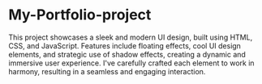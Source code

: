 # My-Portfolio-project
This project showcases a sleek and modern UI design, built using HTML, CSS, and JavaScript. Features include floating effects, cool UI design elements, and strategic use of shadow effects, creating a dynamic and immersive user experience. I've carefully crafted each element to work in harmony, resulting in a seamless and engaging interaction.
